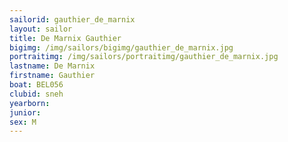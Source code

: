 ```yaml
---
sailorid: gauthier_de_marnix
layout: sailor
title: De Marnix Gauthier
bigimg: /img/sailors/bigimg/gauthier_de_marnix.jpg
portraitimg: /img/sailors/portraitimg/gauthier_de_marnix.jpg
lastname: De Marnix
firstname: Gauthier
boat: BEL056
clubid: sneh
yearborn: 
junior: 
sex: M
---
```

